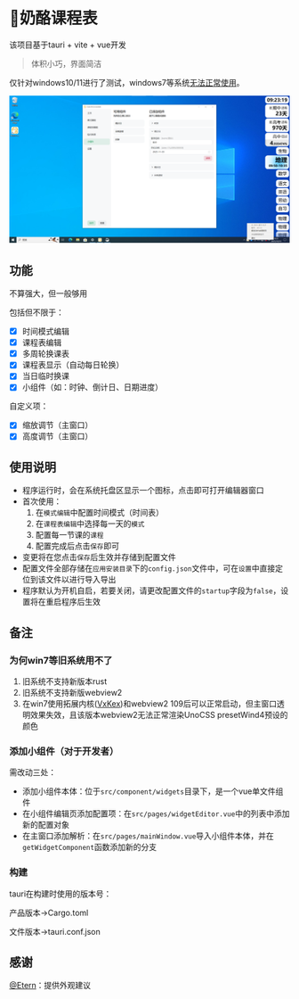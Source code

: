 # 🧀奶酪课程表

该项目基于tauri + vite + vue开发

> 体积小巧，界面简洁

仅针对windows10/11进行了测试，windows7等系统[无法正常使用](#why-not-win7)。

![screenshot1](./readme-assets/screenshot1.png)

## 功能

不算强大，但一般够用

包括但不限于：

- [x] 时间模式编辑
- [x] 课程表编辑
- [x] 多周轮换课表
- [x] 课程表显示（自动每日轮换）
- [x] 当日临时换课
- [x] 小组件（如：时钟、倒计日、日期进度）

自定义项：

- [x] 缩放调节（主窗口）
- [x] 高度调节（主窗口）

## 使用说明

- 程序运行时，会在系统托盘区显示一个图标，点击即可打开编辑器窗口
- 首次使用：
  1. 在`模式编辑`中配置时间模式（时间表）
  2. 在`课程表编辑`中选择每一天的`模式`
  3. 配置每一节课的`课程`
  4. 配置完成后点击`保存`即可
- 变更将在您点击`保存`后生效并存储到配置文件
- 配置文件全部存储在`应用安装目录`下的`config.json`文件中，可在`设置`中直接定位到该文件以进行导入导出
- 程序默认为开机自启，若要关闭，请更改配置文件的`startup`字段为`false`，设置将在重启程序后生效

## 备注

### 为何win7等旧系统用不了 <span id="why-not-win7"></span>

1. 旧系统不支持新版本rust
2. 旧系统不支持新版webview2
3. 在win7使用拓展内核([VxKex](https://github.com/YuZhouRen86/VxKex-NEXT/releases/tag/1.1.3.1584))和webview2 109后可以正常启动，但主窗口透明效果失效，且该版本webview2无法正常渲染UnoCSS presetWind4预设的颜色

### 添加小组件（对于开发者）

需改动三处：

- 添加小组件本体：位于`src/component/widgets`目录下，是一个vue单文件组件
- 在小组件编辑页添加配置项：在`src/pages/widgetEditor.vue`中的列表中添加新的配置对象
- 在主窗口添加解析：在`src/pages/mainWindow.vue`导入小组件本体，并在`getWidgetComponent`函数添加新的分支

### 构建

tauri在构建时使用的版本号：

产品版本->Cargo.toml

文件版本->tauri.conf.json

## 感谢

[@Etern](https://github.com/Etern-34520)：提供外观建议
